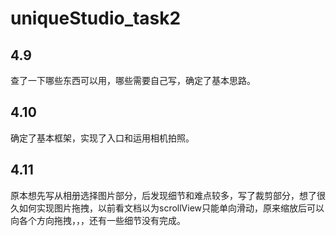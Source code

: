 # uniqueStudio_task2

## 4.9
查了一下哪些东西可以用，哪些需要自己写，确定了基本思路。

## 4.10
确定了基本框架，实现了入口和运用相机拍照。

## 4.11
原本想先写从相册选择图片部分，后发现细节和难点较多，写了裁剪部分，想了很久如何实现图片拖拽，以前看文档以为scrollView只能单向滑动，原来缩放后可以向各个方向拖拽，，，还有一些细节没有完成。
